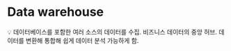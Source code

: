 # Data warehouse

<aside>
💡 데이터베이스를 포함한 여러 소스의 데이터를 수집.
비즈니스 데이터의 중앙 허브.
데이터를 변환해 통합해 쉽게 데이터 분석 가능하게 함.

</aside>